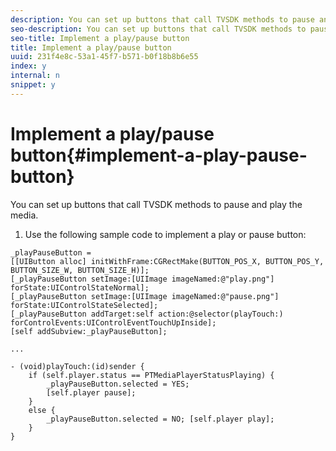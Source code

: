 ```yaml
---
description: You can set up buttons that call TVSDK methods to pause and play the media.
seo-description: You can set up buttons that call TVSDK methods to pause and play the media.
seo-title: Implement a play/pause button
title: Implement a play/pause button
uuid: 231f4e8c-53a1-45f7-b571-b0f18b8b6e55
index: y
internal: n
snippet: y
---
```


# Implement a play/pause button{#implement-a-play-pause-button}

You can set up buttons that call TVSDK methods to pause and play the media.

1. Use the following sample code to implement a play or pause button:

<a id="example_BC2632D673FE451190A30A23145090D0"></a>

```
_playPauseButton =  
[[UIButton alloc] initWithFrame:CGRectMake(BUTTON_POS_X, BUTTON_POS_Y, BUTTON_SIZE_W, BUTTON_SIZE_H)]; 
[_playPauseButton setImage:[UIImage imageNamed:@"play.png"] forState:UIControlStateNormal];  
[_playPauseButton setImage:[UIImage imageNamed:@"pause.png"] forState:UIControlStateSelected]; 
[_playPauseButton addTarget:self action:@selector(playTouch:) forControlEvents:UIControlEventTouchUpInside]; 
[self addSubview:_playPauseButton]; 
 
... 
 
- (void)playTouch:(id)sender { 
    if (self.player.status == PTMediaPlayerStatusPlaying) { 
        _playPauseButton.selected = YES;  
        [self.player pause]; 
    } 
    else { 
        _playPauseButton.selected = NO; [self.player play]; 
    } 
} 

```

